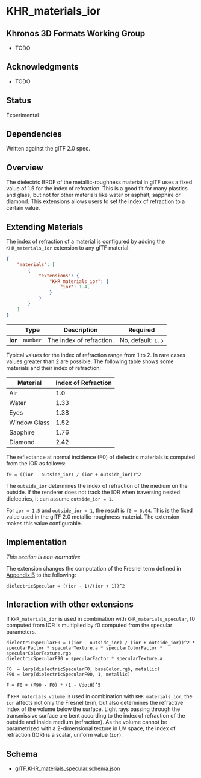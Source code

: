 # KHR\_materials\_ior

## Khronos 3D Formats Working Group

* TODO

## Acknowledgments

* TODO

## Status

Experimental

## Dependencies

Written against the glTF 2.0 spec.

## Overview

The dielectric BRDF of the metallic-roughness material in glTF uses a fixed value of 1.5 for the index of refraction. This is a good fit for many plastics and glass, but not for other materials like water or asphalt, sapphire or diamond. This extensions allows users to set the index of refraction to a certain value.

## Extending Materials

The index of refraction of a material is configured by adding the `KHR_materials_ior` extension to any glTF material. 

```json
{
    "materials": [
        {
            "extensions": {
                "KHR_materials_ior": {
                    "ior": 1.4,
                }
            }
        }
    ]
}
```

| |Type|Description|Required|
|-|----|-----------|--------|
| **ior** | `number` | The index of refraction. | No, default: `1.5`|

Typical values for the index of refraction range from 1 to 2. In rare cases values greater than 2 are possible. The following table shows some materials and their index of refraction:

| Material     | Index of Refraction |
|--------------|---------------------|
| Air          | 1.0                 |
| Water        | 1.33                |
| Eyes         | 1.38                |
| Window Glass | 1.52                |
| Sapphire     | 1.76                |
| Diamond      | 2.42                |

The reflectance at normal incidence (F0) of dielectric materials is computed from the IOR as follows:

```
f0 = ((ior - outside_ior) / (ior + outside_ior))^2
```

The `outside_ior` determines the index of refraction of the medium on the outside. If the renderer does not track the IOR when traversing nested dielectrics, it can assume `outside_ior = 1`.

For `ior = 1.5` and `outside_ior = 1`, the result is `f0 = 0.04`. This is the fixed value used in the glTF 2.0 metallic-roughness material. The extension makes this value configurable.


## Implementation

*This section is non-normative*

The extension changes the computation of the Fresnel term defined in [Appendix B](/specification/2.0/README.md#appendix-b-brdf-implementation) to the following:

```
dielectricSpecular = ((ior - 1)/(ior + 1))^2
```

## Interaction with other extensions

If `KHR_materials_ior` is used in combination with `KHR_materials_specular`, f0 computed from IOR is multiplied by f0 computed from the specular parameters.

```
dielectricSpecularF0 = ((ior - outside_ior) / (ior + outside_ior))^2 * specularFactor * specularTexture.a * specularColorFactor * specularColorTexture.rgb
dielectricSpecularF90 = specularFactor * specularTexture.a

F0  = lerp(dielectricSpecularF0, baseColor.rgb, metallic)
F90 = lerp(dielectricSpecularF90, 1, metallic)

F = F0 + (F90 - F0) * (1 - VdotH)^5
```

If `KHR_materials_volume` is used in combination with `KHR_materials_ior`, the `ior` affects not only the Fresnel term, but also determines the refractive index of the volume below the surface. Light rays passing through the transmissive surface are bent according to the index of refraction of the outside and inside medium (refraction). As the volume cannot be parametrized with a 2-dimensional texture in UV space, the index of refraction (IOR) is a scalar, uniform value (`ior`).

## Schema

- [glTF.KHR_materials_specular.schema.json](schema/glTF.KHR_materials_specular.schema.json)
